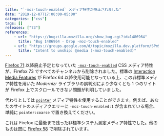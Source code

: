 ```yaml
---
title: "`-moz-touch-enabled` メディア特性が廃止されました"
date: "2019-12-07T17:00:00-05:00"
categories: ["css"]
tags: []
releases: ["73"]
references:
    - url: "https://bugzilla.mozilla.org/show_bug.cgi?id=1486964"
      title: "Bug 1486964 - Drop -moz-touch-enabled"
    - url: "https://groups.google.com/d/topic/mozilla.dev.platform/SPmSiWfn1Ts/discussion"
      title: "Intent to unship: @media (-moz-touch-enabled)"
---
```

[Firefox 71](https://www.fxsitecompat.dev/ja/docs/2019/moz-touch-enabled-media-feature-has-been-deprecated/) 以降廃止予定となっていた [`-moz-touch-enabled`](https://developer.mozilla.org/docs/Web/CSS/@media/-moz-touch-enabled) CSS メディア特性が、Firefox 73 ですべてのチャンネルから削除されました。標準の [Interaction Media Features](https://drafts.csswg.org/mediaqueries-4/#mf-interaction) が Firefox 64 以降使用可能となっている上、この非標準メディア特性を用いた *Modernizr* ライブラリの誤判別により少なくとも 1 つのサイトが Firefox 上でスクロールできない問題が判明していました。

代わりとしては [`pointer`](https://developer.mozilla.org/docs/Web/CSS/@media/pointer) メディア特性を使用することができます。例えば、あなたのサイトのメディアクエリーに `-moz-touch-enabled:1` が含まれている場合、単純に `pointer:coarse` で置き換えてください。

これは Firefox に最後まで残った非標準システム測定メディア特性でした。他のものは既に [Firefox 58](https://www.fxsitecompat.dev/ja/docs/2017/non-standard-system-metric-pseudo-classes-and-media-features-have-been-removed/) で削除されています。
